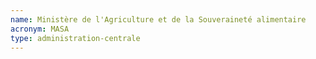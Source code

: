 ```yaml
---
name: Ministère de l'Agriculture et de la Souveraineté alimentaire
acronym: MASA
type: administration-centrale
---
```

